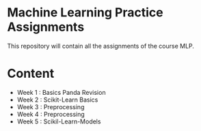 # Machine Learning Practice Assignments

This repository will contain all the assignments of the course MLP.

# Content

- Week 1 : Basics Panda Revision
- Week 2 : Scikit-Learn Basics
- Week 3 : Preprocessing
- Week 4 : Preprocessing
- Week 5 : Scikil-Learn-Models